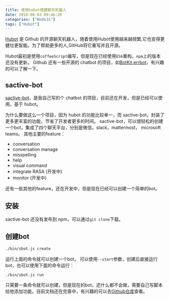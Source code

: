 ```yaml
---
title: 使用hubot搭建聊天机器人
date: 2018-06-03 09:46:26
categories: ["NodeJs"]
tags: ["Hubot"]
---
```


[Hubot](https://hubot.github.com/) 是 Github 的开源聊天机器人，随着使用Hubot使用越来越频繁,它也变得更健壮更智能。为了帮助更多的人,GitHub将它重写并且开源。

<!-- more -->

Hubot最初是使用`coffeeScript`编写，但是现在已经使用`ES6`重构，`npm`上的版本还没有更新。
Github 还有一些开源的 chatbot 的项目，如[BotKit](https://github.com/howdyai/botkit),[errbot](http://errbot.io/)，有兴趣的可以了解一下。

## sactive-bot
[sactive-bot](https://github.com/sactive/sactive-bot)，是我自己写的个 chatbot 的项目，目前还在开发，但是已经可以使用，基于 hubot。

为什么要做这么一个项目，因为 hubot 的功能比较单一，而 sactive-bot，封装了更多更丰富的功能，节省了开发者更多的时间。
sactive-bot，可以很轻松的创建一个bot，集成了四个聊天平台，分别是微信，slack，mattermost， microsoft teams。
其他主要的feature：
- conversation
- conversation manage
- misspelling
- help
- visual command
- integrate RASA (开发中)
- monitor (开发中)

还有一些其他的feature，还在开发中，但是现在已经可以创建一个简单的bot。

## 安装
sactive-bot 还没有发布到 npm，可以通过`git clone`下载。

## 创建bot

```bash
./bin/sbot.js create
```

运行上面的命令就可以创建一个bot， 可以使用`--start`参数，创建后直接运行bot，也可以使用下面的命令运行：
```bash
./bin/sbot.js run
```

只需要一条命令就可以创建，但是现在的bot，还什么都不会做，需要自己写脚本给他添加功能。目前文档还在完善中，有兴趣的可以去[Github仓库](https://github.com/sactive/sactive-bot)查看。
